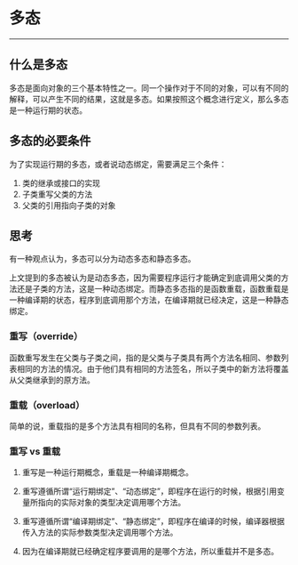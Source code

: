 # 多态

---

## 什么是多态

多态是面向对象的三个基本特性之一。同一个操作对于不同的对象，可以有不同的解释，可以产生不同的结果，这就是多态。如果按照这个概念进行定义，那么多态是一种运行期的状态。

## 多态的必要条件

为了实现运行期的多态，或者说动态绑定，需要满足三个条件：

1. 类的继承或接口的实现
2. 子类重写父类的方法
3. 父类的引用指向子类的对象

## 思考

有一种观点认为，多态可以分为动态多态和静态多态。

上文提到的多态被认为是动态多态，因为需要程序运行才能确定到底调用父类的方法还是子类的方法，这是一种动态绑定。而静态多态指的是函数重载，函数重载是一种编译期的状态，程序到底调用那个方法，在编译期就已经决定，这是一种静态绑定。

### 重写（override）

函数重写发生在父类与子类之间，指的是父类与子类具有两个方法名相同、参数列表相同的方法的情况。由于他们具有相同的方法签名，所以子类中的新方法将覆盖从父类继承到的原方法。

### 重载（overload）

简单的说，重载指的是多个方法具有相同的名称，但具有不同的参数列表。

### 重写 vs 重载

1. 重写是一种运行期概念，重载是一种编译期概念。

2. 重写遵循所谓“运行期绑定”、“动态绑定”，即程序在运行的时候，根据引用变量所指向的实际对象的类型决定调用哪个方法。
3. 重写遵循所谓“编译期绑定”、“静态绑定”，即程序在编译的时候，编译器根据传入方法的实际参数类型决定调用哪个方法。
4. 因为在编译期就已经确定程序要调用的是哪个方法，所以重载并不是多态。